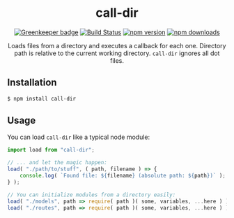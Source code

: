 <div align="center">
  <h1>call-dir</h1>

[![Greenkeeper badge](https://badges.greenkeeper.io/Bartozzz/call-dir.svg)](https://greenkeeper.io/)
[![Build Status](https://img.shields.io/travis/Bartozzz/call-dir.svg)](https://travis-ci.org/Bartozzz/call-dir/)
[![npm version](https://img.shields.io/npm/v/call-dir.svg)](https://www.npmjs.com/package/call-dir)
[![npm downloads](https://img.shields.io/npm/dt/call-dir.svg)](https://www.npmjs.com/package/call-dir)
  <br>

Loads files from a directory and executes a callback for each one. Directory path is relative to the current working directory. `call-dir` ignores all dot files.
</div>

## Installation

```bash
$ npm install call-dir
```

## Usage

You can load `call-dir` like a typical node module:

```javascript
import load from "call-dir";

// ... and let the magic happen:
load( "./path/to/stuff", ( path, filename ) => {
    console.log( `Found file: ${filename} (absolute path: ${path})` );
} );

// You can initialize modules from a directory easily:
load( "./models", path => require( path )( some, variables, ...here ) );
load( "./routes", path => require( path )( some, variables, ...here ) );
```
